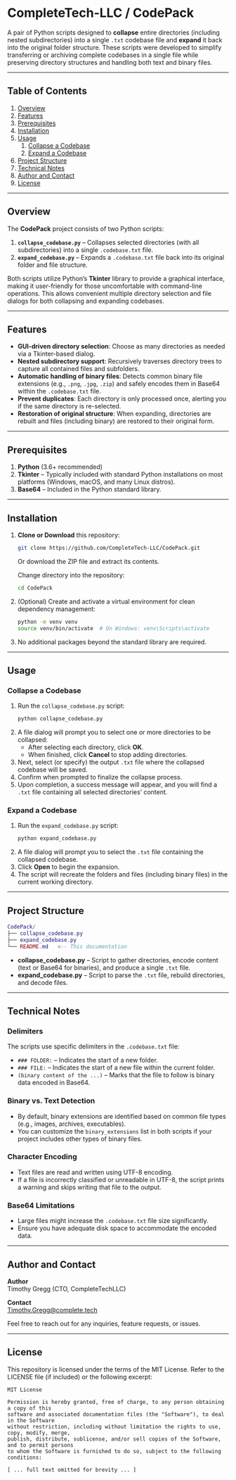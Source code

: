 # CompleteTech-LLC / CodePack

A pair of Python scripts designed to **collapse** entire directories (including nested subdirectories) into a single `.txt` codebase file and **expand** it back into the original folder structure. These scripts were developed to simplify transferring or archiving complete codebases in a single file while preserving directory structures and handling both text and binary files.

---

## Table of Contents
1. [Overview](#overview)
2. [Features](#features)
3. [Prerequisites](#prerequisites)
4. [Installation](#installation)
5. [Usage](#usage)
   1. [Collapse a Codebase](#collapse-a-codebase)
   2. [Expand a Codebase](#expand-a-codebase)
6. [Project Structure](#project-structure)
7. [Technical Notes](#technical-notes)
8. [Author and Contact](#author-and-contact)
9. [License](#license)

---

## Overview

The **CodePack** project consists of two Python scripts:
1. **`collapse_codebase.py`** – Collapses selected directories (with all subdirectories) into a single `.codebase.txt` file.
2. **`expand_codebase.py`** – Expands a `.codebase.txt` file back into its original folder and file structure.

Both scripts utilize Python’s **Tkinter** library to provide a graphical interface, making it user-friendly for those uncomfortable with command-line operations. This allows convenient multiple directory selection and file dialogs for both collapsing and expanding codebases.

---

## Features

- **GUI-driven directory selection**: Choose as many directories as needed via a Tkinter-based dialog.
- **Nested subdirectory support**: Recursively traverses directory trees to capture all contained files and subfolders.
- **Automatic handling of binary files**: Detects common binary file extensions (e.g., `.png`, `.jpg`, `.zip`) and safely encodes them in Base64 within the `.codebase.txt` file.
- **Prevent duplicates**: Each directory is only processed once, alerting you if the same directory is re-selected.
- **Restoration of original structure**: When expanding, directories are rebuilt and files (including binary) are restored to their original form.

---

## Prerequisites

1. **Python** (3.6+ recommended)
2. **Tkinter** – Typically included with standard Python installations on most platforms (Windows, macOS, and many Linux distros). 
3. **Base64** – Included in the Python standard library.

---

## Installation

1. **Clone or Download** this repository:
   ```bash
   git clone https://github.com/CompleteTech-LLC/CodePack.git
   ```
   Or download the ZIP file and extract its contents.

   Change directory into the repository:
   ```bash
   cd CodePack
   ```

2. (Optional) Create and activate a virtual environment for clean dependency management:
   ```bash
   python -m venv venv
   source venv/bin/activate  # On Windows: venv\Scripts\activate
   ```
3. No additional packages beyond the standard library are required.

---

## Usage

### Collapse a Codebase
1. Run the `collapse_codebase.py` script:
   ```bash
   python collapse_codebase.py
   ```
2. A file dialog will prompt you to select one or more directories to be collapsed:
   - After selecting each directory, click **OK**.
   - When finished, click **Cancel** to stop adding directories.
3. Next, select (or specify) the output `.txt` file where the collapsed codebase will be saved.
4. Confirm when prompted to finalize the collapse process.
5. Upon completion, a success message will appear, and you will find a `.txt` file containing all selected directories’ content.

### Expand a Codebase
1. Run the `expand_codebase.py` script:
   ```bash
   python expand_codebase.py
   ```
2. A file dialog will prompt you to select the `.txt` file containing the collapsed codebase.
3. Click **Open** to begin the expansion.
4. The script will recreate the folders and files (including binary files) in the current working directory.

---

## Project Structure

```lua
CodePack/
├── collapse_codebase.py
├── expand_codebase.py
└── README.md   <-- This documentation
```

- **collapse_codebase.py** – Script to gather directories, encode content (text or Base64 for binaries), and produce a single `.txt` file.
- **expand_codebase.py** – Script to parse the `.txt` file, rebuild directories, and decode files.

---

## Technical Notes

### Delimiters
The scripts use specific delimiters in the `.codebase.txt` file:

- `### FOLDER:` – Indicates the start of a new folder.
- `### FILE:` – Indicates the start of a new file within the current folder.
- `(binary content of the ...)` – Marks that the file to follow is binary data encoded in Base64.

### Binary vs. Text Detection
- By default, binary extensions are identified based on common file types (e.g., images, archives, executables).
- You can customize the `binary_extensions` list in both scripts if your project includes other types of binary files.

### Character Encoding
- Text files are read and written using UTF-8 encoding.
- If a file is incorrectly classified or unreadable in UTF-8, the script prints a warning and skips writing that file to the output.

### Base64 Limitations
- Large files might increase the `.codebase.txt` file size significantly.
- Ensure you have adequate disk space to accommodate the encoded data.

---

## Author and Contact

**Author**  
Timothy Gregg (CTO, CompleteTechLLC)

**Contact**  
Timothy.Gregg@complete.tech

Feel free to reach out for any inquiries, feature requests, or issues.

---

## License

This repository is licensed under the terms of the MIT License. Refer to the LICENSE file (if included) or the following excerpt:

```vbnet
MIT License

Permission is hereby granted, free of charge, to any person obtaining a copy of this 
software and associated documentation files (the "Software"), to deal in the Software 
without restriction, including without limitation the rights to use, copy, modify, merge, 
publish, distribute, sublicense, and/or sell copies of the Software, and to permit persons 
to whom the Software is furnished to do so, subject to the following conditions:

[ ... full text omitted for brevity ... ]
```
